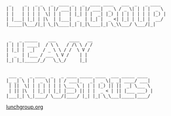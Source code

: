      _     _   _ _   _  ____ _   _  ____ ____   ___  _   _ ____
    | |   | | | | \ | |/ ___| | | |/ ___|  _ \ / _ \| | | |  _ \
    | |   | | | |  \| | |   | |_| | |  _| |_) | | | | | | | |_) |
    | |___| |_| | |\  | |___|  _  | |_| |  _ <| |_| | |_| |  __/
    |_____|\___/|_| \_|\____|_| |_|\____|_| \_\\___/ \___/|_|


     _   _ _____    ___     ____   __
    | | | | ____|  / \ \   / /\ \ / /
    | |_| |  _|   / _ \ \ / /  \ V /
    |  _  | |___ / ___ \ V /    | |
    |_| |_|_____/_/   \_\_/     |_|


     ___ _   _ ____  _   _ ____ _____ ____  ___ _____ ____
    |_ _| \ | |  _ \| | | / ___|_   _|  _ \|_ _| ____/ ___|
     | ||  \| | | | | | | \___ \ | | | |_) || ||  _| \___ \
     | || |\  | |_| | |_| |___) || | |  _ < | || |___ ___) |
    |___|_| \_|____/ \___/|____/ |_| |_| \_\___|_____|____/



[lunchgroup.org](http://lunchgroup.org)